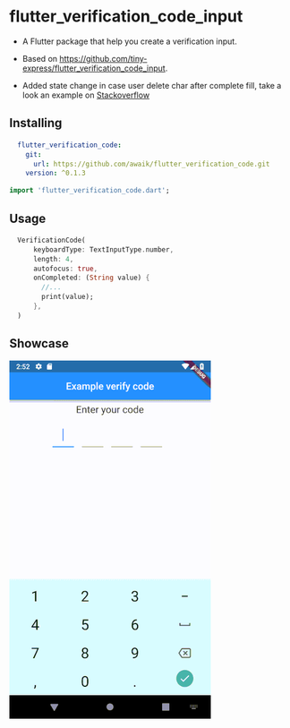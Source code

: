 # flutter_verification_code_input

- A Flutter package that help you create a verification input.

- Based on https://github.com/tiny-express/flutter_verification_code_input.

- Added state change in case user delete char after complete fill, take a look an example on [Stackoverflow](https://stackoverflow.com/questions/59005381/how-to-know-when-user-delete-the-input-in-verificationcodeinput-flutter/59006077#59006077)

## Installing

```yaml
  flutter_verification_code:
    git:
      url: https://github.com/awaik/flutter_verification_code.git
    version: ^0.1.3
```

```dart
import 'flutter_verification_code.dart';
```

## Usage

```dart
  VerificationCode(
      keyboardType: TextInputType.number,
      length: 4,
      autofocus: true,
      onCompleted: (String value) {
        //...
        print(value);
      },
  )
```

## Showcase


![Showcase|100x100, 10%](show_case.gif)


